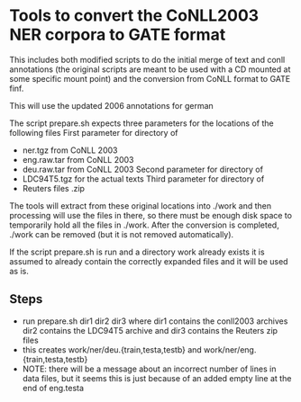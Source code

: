 # Tools to convert the CoNLL2003 NER corpora to GATE format

This includes both modified scripts to do the initial merge of text and conll
annotations (the original scripts are meant to be used with a CD mounted 
at some specific mount point) and the conversion from CoNLL format to GATE finf.

This will use the updated 2006 annotations for german

The script prepare.sh expects three parameters for the  locations of the following files
First parameter for directory of
* ner.tgz from CoNLL 2003
* eng.raw.tar from CoNLL 2003
* deu.raw.tar from CoNLL 2003
Second parameter for directory of
* LDC94T5.tgz for the actual texts
Third parameter for directory of
* Reuters files <date>.zip

The tools will extract from these original locations into ./work 
and then processing will use the files in there, so there must be
enough disk space to temporarily hold all the files in ./work.
After the conversion is completed, ./work can be removed (but it is
not removed automatically).

If the script prepare.sh is run and a directory work already exists it is assumed 
to already contain the correctly expanded files and it will be used as is.

## Steps 

* run prepare.sh dir1 dir2 dir3 where dir1 contains the conll2003 archives dir2 contains the LDC94T5 archive and dir3 contains the Reuters zip files
* this creates work/ner/deu.{train,testa,testb} and work/ner/eng.{train,testa,testb}
* NOTE: there will be a message about an incorrect number of lines in data files, but it seems this is just because of an added empty line at the end of eng.testa
